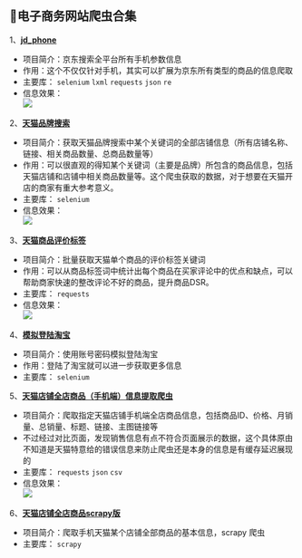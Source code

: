 ## :rocket:电子商务网站爬虫合集
1、[**jd_phone**](https://github.com/Hopetree/E-commerce-crawlers/tree/master/jd_phone)
- 项目简介：京东搜索全平台所有手机参数信息
- 作用：这个不仅仅针对手机，其实可以扩展为京东所有类型的商品的信息爬取
- 主要库：
`selenium`
`lxml`
`requests`
`json`
`re`
- 信息效果：</br>
![](https://github.com/Hopetree/E-commerce-crawlers/blob/master/jd_phone/0001.png)

2、[**天猫品牌搜索**](https://github.com/Hopetree/E-commerce-crawlers/tree/master/%E5%A4%A9%E7%8C%AB%E5%93%81%E7%89%8C%E6%90%9C%E7%B4%A2)
- 项目简介：获取天猫品牌搜索中某个关键词的全部店铺信息（所有店铺名称、链接、相关商品数量、总商品数量等）
- 作用：可以很直观的得知某个关键词（主要是品牌）所包含的商品信息，包括天猫店铺和店铺中相关商品数量等。这个爬虫获取的数据，对于想要在天猫开店的商家有重大参考意义。
- 主要库：
`selenium`
- 信息效果：</br>
![](https://github.com/Hopetree/E-commerce-crawlers/blob/master/%E5%A4%A9%E7%8C%AB%E5%93%81%E7%89%8C%E6%90%9C%E7%B4%A2/001.png)

3、[**天猫商品评价标签**](https://github.com/Hopetree/E-commerce-crawlers/tree/master/%E5%A4%A9%E7%8C%AB%E5%95%86%E5%93%81%E8%AF%84%E4%BB%B7%E6%A0%87%E7%AD%BE)
- 项目简介：批量获取天猫单个商品的评价标签关键词
- 作用：可以从商品标签词中统计出每个商品在买家评论中的优点和缺点，可以帮助商家快速的整改评论不好的商品，提升商品DSR。
- 主要库：
`requests`
- 信息效果：</br>
![](https://github.com/Hopetree/E-commerce-crawlers/blob/master/%E5%A4%A9%E7%8C%AB%E5%95%86%E5%93%81%E8%AF%84%E4%BB%B7%E6%A0%87%E7%AD%BE/0001.png)

4、[**模拟登陆淘宝**](https://github.com/Hopetree/E-commerce-crawlers/tree/master/login_taobao)
- 项目简介：使用账号密码模拟登陆淘宝
- 作用：登陆了淘宝就可以进一步获取更多信息
- 主要库：
`selenium`

5、[**天猫店铺全店商品（手机端）信息提取爬虫**](https://github.com/Hopetree/E-commerce-crawlers/blob/master/tm-products-m/tm-mobie.py)
- 项目简介：爬取指定天猫店铺手机端全店商品信息，包括商品ID、价格、月销量、总销量、标题、链接、主图链接等
- 不过经过对比页面，发现销售信息有点不符合页面展示的数据，这个具体原由不知道是天猫特意给的错误信息来防止爬虫还是本身的信息是有缓存延迟展现的
- 主要库：
`requests`
`json`
`csv`
- 信息效果：</br>
![](https://github.com/Hopetree/E-commerce-crawlers/blob/master/tm-products-m/tm_m.png)

6、[**天猫店铺全店商品scrapy版**](https://github.com/Hopetree/E-commerce-crawlers/tree/master/ECspiers)
- 项目简介：爬取手机天猫某个店铺全部商品的基本信息，scrapy 爬虫
- 主要库：
`scrapy`


